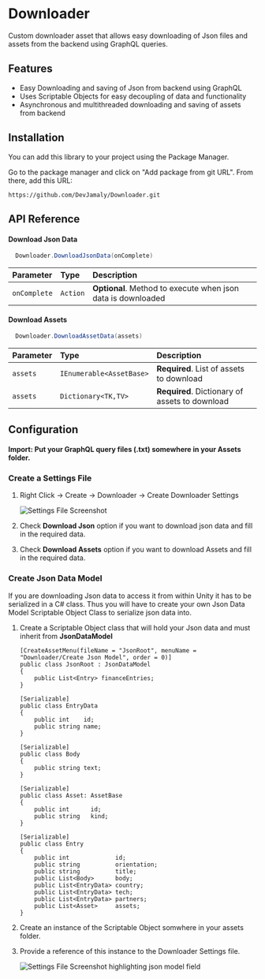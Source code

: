
# Downloader

Custom downloader asset that allows easy downloading of Json files and assets from the backend using GraphQL queries.


## Features

- Easy Downloading and saving of Json from backend using GraphQL
- Uses Scriptable Objects for easy decoupling of data and functionality 
- Asynchronous and multithreaded downloading and saving of assets from backend



## Installation

You can add this library to your project using the Package Manager.

Go to the package manager and click on "Add package from git URL".
From there, add this URL:

```
https://github.com/DevJamaly/Downloader.git
```
    
## API Reference

#### Download Json Data

```c#
  Downloader.DownloadJsonData(onComplete)
```

| Parameter | Type     | Description                |
| :-------- | :------- | :------------------------- |
| `onComplete` | `Action` | **Optional**. Method to execute when json data is downloaded |

#### Download Assets

```c#
  Downloader.DownloadAssetData(assets)
```

| Parameter | Type     | Description                       |
| :-------- | :------- | :-------------------------------- |
| `assets`      | `IEnumerable<AssetBase>` | **Required**. List of assets to download |
| `assets`      | `Dictionary<TK,TV>` | **Required**. Dictionary of assets to download |



## Configuration
#### Import: Put your GraphQL query files (.txt) somewhere in your Assets folder.
### Create a Settings File
1. Right Click -> Create -> Downloader -> Create Downloader Settings

    ![Settings File Screenshot](https://i.postimg.cc/xjkwqmNv/Downloader-Settings.png)

2. Check **Download Json** option if you want to download json data and fill in the required data. 
3. Check **Download Assets** option if you want to download Assets and fill in the required data.

### Create Json Data Model
If you are downloading Json data to access it from within Unity it has to be serialized in a C# class. Thus you will have to create your own Json Data Model Scriptable Object Class to serialize json data into.
1. Create a Scriptable Object class that will hold your Json data and must inherit from **JsonDataModel**

    ```
    [CreateAssetMenu(fileName = "JsonRoot", menuName = "Downloader/Create Json Model", order = 0)]
    public class JsonRoot : JsonDataModel
    {
        public List<Entry> financeEntries;
    }

    [Serializable]
    public class EntryData
    {
        public int    id;
        public string name;
    }

    [Serializable]
    public class Body
    {
        public string text;
    }

    [Serializable]
    public class Asset: AssetBase
    {
        public int      id;
        public string   kind;
    }

    [Serializable]
    public class Entry
    {
        public int             id;
        public string          orientation;
        public string          title;
        public List<Body>      body;
        public List<EntryData> country;
        public List<EntryData> tech;
        public List<EntryData> partners;
        public List<Asset>     assets;
    }
    ```

2. Create an instance of the Scriptable Object somwhere in your assets folder.
3. Provide a reference of this instance to the Downloader Settings file. 

    ![Settings File Screenshot highlighting json model field](https://i.postimg.cc/Dywvw63x/Downloader-Settings-Highlighted.png)
